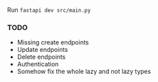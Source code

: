 Run `fastapi dev src/main.py`

### TODO
- Missing create endpoints
- Update endpoints
- Delete endpoints
- Authentication
- Somehow fix the whole lazy and not lazy types